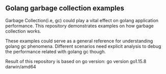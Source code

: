 ## Golang garbage collection examples

Garbage Collection(i.e, gc) could play a vital effect on golang application performance. This repository demonstrates examples on how garbage collection works.

These examples could serve as a general reference for understanding golang gc phenomena. Different scenarios need explicit analysis to debug the performance related with golang gc though.

Result of this repository is based on go version: go version go1.15.8 darwin/amd64
